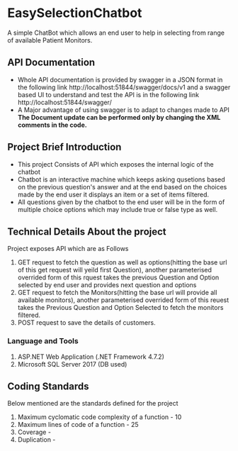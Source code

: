 # EasySelectionChatbot
A simple ChatBot which allows an end user to help in selecting from range of available Patient Monitors.
## API Documentation
- Whole API documentation is provided by swagger in a JSON format in the following link  http://localhost:51844/swagger/docs/v1
and a swagger based UI to understand and test the API is in the following link http://localhost:51844/swagger/
- A Major advantage of using swagger is to adapt to changes made to API **The Document update can be performed only by changing the XML comments in the code.**

## Project Brief Introduction
- This project Consists of API which exposes the internal logic of the chatbot
- Chatbot is an interactive machine which keeps asking qusetions based on the previous question's answer and at the end based on the choices made by the end user it displays an item or a set of items filtered.
- All questions given by the chatbot to the end user will be in the form of multiple choice options which may include true or false type as well.

## Technical Details About the project
Project exposes API which are as Follows
1. GET request to fetch the question as well as options(hitting the base url of this get request will yeild first Question), another parameterised overrided form of this rquest takes the previous Question and Option selected by end user and provides next question and options
2. GET request to fetch the Monitors(hitting the base url will provide all available monitors), another parameterised overrided form of this reuest takes the Previous Question and Option Selected to fetch the monitors filtered.
3. POST request to save the details of customers.

### Language and Tools 
1. ASP.NET Web Application (.NET Framework 4.7.2)
2. Microsoft SQL Server 2017 (DB used)

## Coding Standards
Below mentioned are the standards defined for the project
1. Maximum cyclomatic code complexity of a function - 10
2. Maximum lines of code of a function - 25
3. Coverage - 
4. Duplication - 
